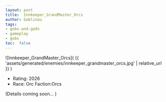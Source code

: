 ```yaml
---
layout: post
title:  Innkeeper_GrandMaster_Orcs
author: Goblinou
tags:
- gobs-and-gods
- gameplay
- gobs
toc:  false
---
```


![Innkeeper_GrandMaster_Orcs]( {{ 'assets/generated/enemies/innkeeper_grandmaster_orcs.jpg' | relative_url }} )
- Rating: 2026
- Race: Orc  Faction:Orcs

(Details coming soon... )